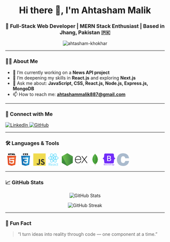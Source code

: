 <h1 align="center">Hi there 👋, I'm Ahtasham Malik</h1>
<h3 align="center">🚀 Full-Stack Web Developer | MERN Stack Enthusiast | Based in Jhang, Pakistan 🇵🇰</h3>

<p align="center">
  <img src="https://komarev.com/ghpvc/?username=ahtasham-khokhar&label=Profile%20Views&color=0e75b6&style=flat" alt="ahtasham-khokhar" />
</p>

---

### 🧑‍💻 About Me

- 🔭 I’m currently working on a **News API project**
- 🌱 I’m deepening my skills in **React.js** and exploring **Next.js**
- 💬 Ask me about: **JavaScript, CSS, React.js, Node.js, Express.js, MongoDB**
- 📫 How to reach me: **ahtashammalik887@gmail.com**

---

### 🤝 Connect with Me

<p align="left">
  <a href="https://linkedin.com/in/ahtasham-ashiq" target="_blank">
    <img src="https://raw.githubusercontent.com/rahuldkjain/github-profile-readme-generator/master/src/images/icons/Social/linked-in-alt.svg" alt="LinkedIn" width="40" height="30"/>
  </a>
  <a href="https://github.com/Ahtasham-Khokhar" target="_blank">
    <img src="https://cdn-icons-png.flaticon.com/512/25/25231.png" alt="GitHub" width="30" height="30"/>
  </a>
</p>

---

### 🛠️ Languages & Tools

<p align="left">
  <a href="https://developer.mozilla.org/en-US/docs/Web/HTML" target="_blank"><img src="https://raw.githubusercontent.com/devicons/devicon/master/icons/html5/html5-original-wordmark.svg" alt="HTML5" width="40" height="40"/></a>
  <a href="https://www.w3schools.com/css/" target="_blank"><img src="https://raw.githubusercontent.com/devicons/devicon/master/icons/css3/css3-original-wordmark.svg" alt="CSS3" width="40" height="40"/></a>
  <a href="https://developer.mozilla.org/en-US/docs/Web/JavaScript" target="_blank"><img src="https://raw.githubusercontent.com/devicons/devicon/master/icons/javascript/javascript-original.svg" alt="JavaScript" width="40" height="40"/></a>
  <a href="https://reactjs.org/" target="_blank"><img src="https://raw.githubusercontent.com/devicons/devicon/master/icons/react/react-original-wordmark.svg" alt="React" width="40" height="40"/></a>
  <a href="https://nodejs.org/" target="_blank"><img src="https://raw.githubusercontent.com/devicons/devicon/master/icons/nodejs/nodejs-original.svg" alt="Node.js" width="40" height="40"/></a>
  <a href="https://expressjs.com/" target="_blank"><img src="https://raw.githubusercontent.com/devicons/devicon/master/icons/express/express-original.svg" alt="Express.js" width="40" height="40"/></a>
  <a href="https://www.mongodb.com/" target="_blank"><img src="https://raw.githubusercontent.com/devicons/devicon/master/icons/mongodb/mongodb-original.svg" alt="MongoDB" width="40" height="40"/></a>
  <a href="https://getbootstrap.com" target="_blank"><img src="https://raw.githubusercontent.com/devicons/devicon/master/icons/bootstrap/bootstrap-plain-wordmark.svg" alt="Bootstrap" width="40" height="40"/></a>
  <a href="https://www.cprogramming.com/" target="_blank"><img src="https://raw.githubusercontent.com/devicons/devicon/master/icons/c/c-original.svg" alt="C Language" width="40" height="40"/></a>
</p>

---

### 📈 GitHub Stats

<p align="center">
  <img src="https://github-readme-stats.vercel.app/api?username=ahtasham-khokhar&show_icons=true&theme=radical" alt="GitHub Stats" />
</p>

<p align="center">
  <img src="https://github-readme-streak-stats.herokuapp.com/?user=ahtasham-khokhar&theme=radical" alt="GitHub Streak" />
</p>

---

### 📌 Fun Fact
> “I turn ideas into reality through code — one component at a time.”

